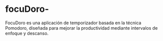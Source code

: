 # focuDoro-
FocuDoro es una aplicación de temporizador basada en la técnica Pomodoro, diseñada para mejorar la productividad mediante intervalos de enfoque y descanso.
